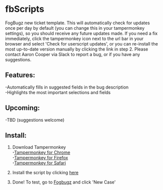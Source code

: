 # fbScripts
FogBugz new ticket template. This will automatically check for updates once per day by default (you can change this in your tampermonkey settings), so you should receive any future updates made. If you need a fix immediately, click the tampermonkey icon next to the url bar in your browser and select 'Check for userscript updates', or you can re-install the most up-to-date version manually by clicking the link in step 2. Please contact Aaron Cooper via Slack to report a bug, or if you have any suggestions.

## Features:
-Automatically fills in suggested fields in the bug description<br>
-Highlights the most important selections and fields

## Upcoming:
-TBD (suggestions welcome)

## Install:
1. Download Tampermonkey<br>
-<a href='https://chrome.google.com/webstore/detail/tampermonkey/dhdgffkkebhmkfjojejmpbldmpobfkfo?hl=en' target='_blank'>Tampermonkey for Chrome</a><br>
-<a href='https://addons.mozilla.org/en-Us/firefox/addon/tampermonkey/' target='_blank'>Tampermonkey for Firefox</a><br>
-<a href='http://tampermonkey.net/?browser=safari' target='_blank'>Tampermonkey for Safari</a>

2. Install the script by clicking <a href='https://github.com/aHoyleCooper/fbScripts/raw/master/newFbTicketTemplate.user.js' target='_blank'>here</a>

3. Done! To test, go to <a href='http://fogbugz/' target='_blank'>Fogbugz</a> and click 'New Case'
